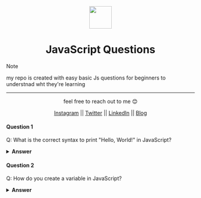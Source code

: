 <div align="center">
  <img height="60" src="https://img.icons8.com/color/344/javascript.png">
  <h1>JavaScript Questions</h1>
</div>

> [!NOTE]  
> my repo is created with easy basic Js questions for beginners to understnad wht they're learning

---

<p align="center">feel free to reach out to me 😊</p>

<p align="center">
  <a href="#">Instagram</a> || <a href="#">Twitter</a> || <a href="#">LinkedIn</a> || <a href="#">Blog</a>
</p>

</p>
</details>

#### Question 1

Q: What is the correct syntax to print "Hello, World!" in JavaScript?

<details><summary><b>Answer</b></summary>

```js
console.log("Hello, World!");
```

</details>

#### Question 2

Q: How do you create a variable in JavaScript?

<details><summary><b>Answer</b></summary>

```js
let yourVariableName //  its called camlecase formate
var yourVariableName
const yourVariableName
```
> var, let, and const are all used for declaring variables in JavaScript, but they have different scoping, hoisting, and reassignment behaviors. in the modern days var is not recomanded.

</details>
